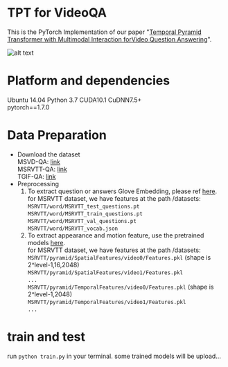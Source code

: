 # TPT for VideoQA
This is the PyTorch Implementation of our paper "[Temporal Pyramid Transformer with Multimodal Interaction forVideo Question Answering](https:)".

![alt text](docs/fig2.png 'overview of the network')

# Platform and dependencies
Ubuntu 14.04  Python 3.7  CUDA10.1  CuDNN7.5+  
pytorch==1.7.0

# Data Preparation
* Download the dataset  
  MSVD-QA: [link](https://github.com/xudejing/video-question-answering)   
  MSRVTT-QA: [link](https://github.com/xudejing/video-question-answering)   
  TGIF-QA: [link](https://github.com/YunseokJANG/tgif-qa)   
* Preprocessing
  1. To extract question or answers Glove Embedding, please ref [here](https://github.com/thaolmk54/hcrn-videoqa).  
  for MSRVTT dataset, we have features at the path /datasets:  
  `MSRVTT/word/MSRVTT_test_questions.pt`  
  `MSRVTT/word/MSRVTT_train_questions.pt`  
  `MSRVTT/word/MSRVTT_val_questions.pt`  
  `MSRVTT/word/MSRVTT_vocab.json`  
  2. To extract appearance and motion feature, use the pretrained models [here](https://drive.google.com/open?id=1xbYbZ7rpyjftI_KCk6YuL-XrfQDz7Yd4).  
  for MSRVTT dataset, we have features at the path /datasets:  
  `MSRVTT/pyramid/SpatialFeatures/video0/Features.pkl` (shape is 2^level-1,16,2048)  
  `MSRVTT/pyramid/SpatialFeatures/video1/Features.pkl`  
  `...`  
  `MSRVTT/pyramid/TemporalFeatures/video0/Features.pkl` (shape is 2^level-1,2048)  
  `MSRVTT/pyramid/TemporalFeatures/video1/Features.pkl`  
  `...`  
  
# train and test
run `python train.py` in your terminal.  some trained models will be upload...
